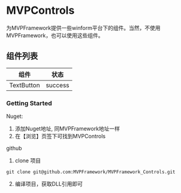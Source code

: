 # MVPControls
为MVPFramework提供一些winform平台下的组件。当然，不使用MVPFramework，也可以使用这些组件。

## 组件列表
|       组件       |  状态   |
| --------------- | ------- |
| TextButton | success |

### Getting Started
Nuget:
1. 添加Nuget地址, 同MVPFramework地址一样
2. 在【浏览】页签下可找到MVPControls

github  
1. clone 项目
```
git clone git@github.com:MVPFramework/MVPFramework_Controls.git
```
2. 编译项目，获取DLL引用即可
